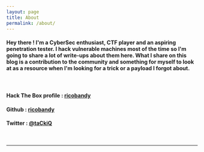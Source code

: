 ```yaml
---
layout: page
title: About
permalink: /about/
---
```

#### Hey there ! I'm a CyberSec enthusiast, CTF player and an aspiring penetration tester. I hack vulnerable machines most of the time so I'm going to share a lot of write-ups about them here. What I share on this blog is a contribution to the community and something for myself to look at as a resource when I'm looking for a trick or a payload I forgot about.
<br>

#### Hack The Box profile : [ricobandy](https://www.hackthebox.eu/profile/58846)
#### Github : [ricobandy](https://github.com/ricobandy)
#### Twitter : [@taCkiQ](https://www.twitter.com/taCkiQ)

<br>
<hr>
<br>
<script src="https://www.hackthebox.eu/badge/58846"></script>
